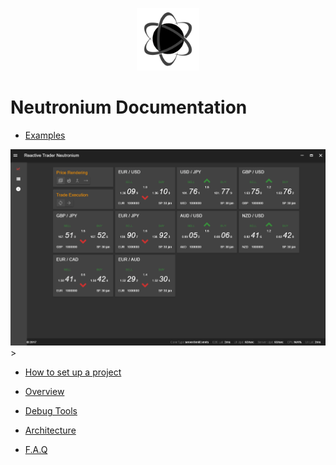 <p align="center"><img <p align="center"><img width="100"src="../../Deploy/logo.png"></p>

# Neutronium Documentation

* [Examples](./Examples.md)

<img src="../images/Example/reactive-trader.gif" width="650px">><br>

* [How to set up a project](./SetUp.md)

* [Overview](./Overview.md)

* [Debug Tools](./Tools.md)

* [Architecture](./Architecture.md)

* [F.A.Q](./FAQ.md)
